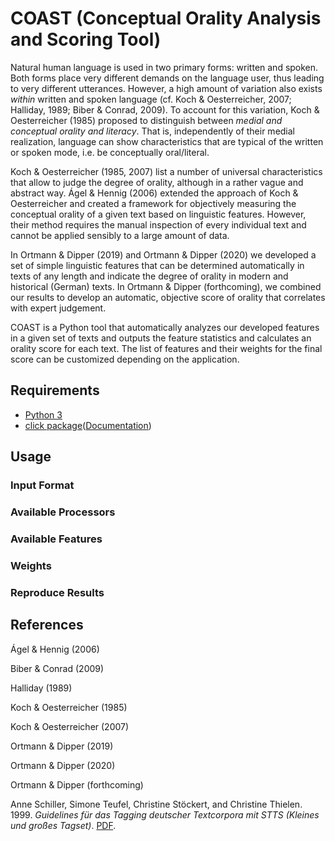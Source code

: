 # COAST (Conceptual Orality Analysis and Scoring Tool)

Natural human language is used in two primary forms: written and spoken. Both forms place very different demands on the language user, thus leading to very different utterances. However, a high amount of variation also exists *within* written and spoken language (cf. Koch & Oesterreicher, 2007; Halliday, 1989; Biber & Conrad, 2009). To account for this variation, Koch & Oesterreicher (1985) proposed to distinguish between *medial and conceptual orality and literacy*. That is, independently of their medial realization, language can show characteristics that are typical of the written or spoken mode, i.e. be conceptually oral/literal.

Koch & Oesterreicher (1985, 2007) list a number of universal characteristics that allow to judge the degree of orality, although in a rather vague and abstract way. Ágel & Hennig (2006) extended the approach of Koch & Oesterreicher and created a framework for objectively measuring the conceptual orality of a given text based on linguistic features. However, their method requires the manual inspection of every individual text and cannot be applied sensibly to a large amount of data.

In Ortmann & Dipper (2019) and Ortmann & Dipper (2020) we developed a set of simple linguistic features that can be determined automatically in texts of any length and indicate the degree of orality in modern and historical (German) texts. In Ortmann & Dipper (forthcoming), we combined our results to develop an automatic, objective score of orality that correlates with expert judgement.

COAST is a Python tool that automatically analyzes our developed features in a given set of texts and outputs the feature statistics and calculates an orality score for each text. The list of features and their weights for the final score can be customized depending on the application.

## Requirements

- [Python 3](https://www.python.org/)
- [click package](https://pypi.org/project/click/)([Documentation](https://click.palletsprojects.com/))

## Usage


### Input Format

### Available Processors

### Available Features

### Weights

### Reproduce Results

## References

Ágel & Hennig (2006)

Biber & Conrad (2009)

Halliday (1989)

Koch & Oesterreicher (1985)

Koch & Oesterreicher (2007)

Ortmann & Dipper (2019)

Ortmann & Dipper (2020)

Ortmann & Dipper (forthcoming)

Anne Schiller, Simone Teufel, Christine Stöckert, and Christine Thielen. 1999. *Guidelines für das Tagging deutscher Textcorpora mit STTS (Kleines und großes Tagset)*. [PDF](http://www.sfs.uni-tuebingen.de/resources/stts-1999.pdf).
